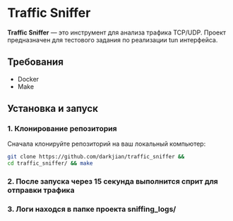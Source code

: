 # Traffic Sniffer

**Traffic Sniffer** — это инструмент для анализа трафика TCP/UDP. Проект предназначен для тестового задания по реализации tun интерфейса.

## Требования

- Docker
- Make

## Установка и запуск

### 1. Клонирование репозитория

Сначала клонируйте репозиторий на ваш локальный компьютер:

```sh
git clone https://github.com/darkjian/traffic_sniffer && 
cd traffic_sniffer/ && make
```
### 2. После запуска через 15 секунда выполнится сприт для отправки трафика
### 3. Логи находся в папке проекта sniffing_logs/